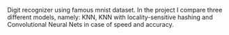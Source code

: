 Digit recognizer using famous mnist dataset. In the project I compare three different models,
namely: KNN, KNN with locality-sensitive hashing and Convolutional Neural Nets in case of speed and accuracy.

